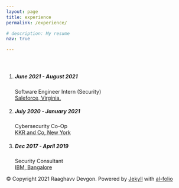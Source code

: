 ```yaml
---
layout: page
title: experience
permalink: /experience/

# description: My resume
nav: true

---
```


 <!-- Content -->

<div class="container mt-5">
    <div class="post">

  <header class="post-header">
    <h1 class="post-title"></h1>
    <p class="post-description"></p>
  </header>

  <article>
    <div class="publications">

<ol class="bibliography">

  <li>
  <div class="row">
    <div class="col-sm-5">
      <h5>June 2021 - August 2021</h5>
    </div>
    <div class="col-sm-7">
      <span class="title">Software Engineer Intern (Security) </span><br/>
        <a href="https://www.salesforce.com/">Saleforce, Virginia.</a>
    </div>
</div>
</li>


<li>
  <div class="row">
    <div class="col-sm-5">
      <h5>July 2020 - January 2021</h5>
    </div>
    <div class="col-sm-7">
      <span class="title">Cybersecurity Co-Op</span>
    <br/> <a href="https://www.kkr.com/">KKR and Co, New York</a>
    </div>
    </div>
</li>
<li>
  <div class="row">
    <div class="col-sm-5">
      <h5>Dec 2017 - April 2019</h5>
    </div>
    <div class="col-sm-7">
      <span class="title">Security Consultant</span>
      <br/> <a href="https://www.ibm.com/">IBM, Bangalore</a>
    </div>
    </div>
</li>


</ol>
</div>

  </article>

</div>

</div>


    
<footer class="fixed-bottom">
  <div class="container mt-0">
    &copy; Copyright 2021 Raaghavv  Devgon.
    Powered by <a href="http://jekyllrb.com/" target="_blank">Jekyll</a> with <a href="https://github.com/alshedivat/al-folio">al-folio